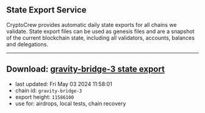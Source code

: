 ## State Export Service
CryptoCrew provides automatic daily state exports for all chains we validate. State export files can be used as genesis files and are a snapshot of the current blockchain state, including all validators, accounts, balances and delegations.

---
**Download: [gravity-bridge-3 state export](https://dl-eu2.ccvalidators.com/SERVICE/gravitybridge/gravity-bridge-3_export_11586100.json)**
---

- last updated: Fri May 03 2024 11:58:01
- chain id: `gravity-bridge-3`
- export height: `11586100`
- use for: airdrops, local tests, chain recovery
